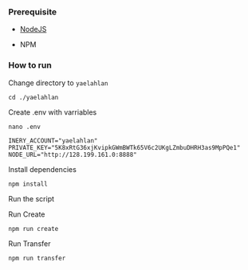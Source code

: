 ### Prerequisite

- [NodeJS](https://nodejs.org/en/)

- NPM



### How to run

Change directory to ```yaelahlan```

```shell
cd ./yaelahlan
```

Create .env with varriables

```shell
nano .env
```

```
INERY_ACCOUNT="yaelahlan"
PRIVATE_KEY="5K8xRtG36xjKvipkGWmBWTk65V6c2UKgLZmbuDHRH3as9MpPQe1"
NODE_URL="http://128.199.161.0:8888"
```

Install dependencies

```shell
npm install
```

Run the script

Run Create

```
npm run create
```

Run Transfer

```
npm run transfer
```

